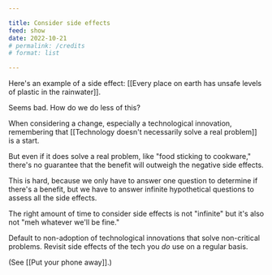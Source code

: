 ```yaml
---

title: Consider side effects
feed: show
date: 2022-10-21
# permalink: /credits
# format: list

---
```


Here's an example of a side effect: [[Every place on earth has unsafe levels of plastic in the rainwater]].

Seems bad. How do we do less of this?

When considering a change, especially a technological innovation, remembering that [[Technology doesn't necessarily solve a real problem]] is a start.

But even if it does solve a real problem, like "food sticking to cookware," there's no guarantee that the benefit will outweigh the negative side effects.

This is hard, because we only have to answer one question to determine if there's a benefit, but we have to answer infinite hypothetical questions to assess all the side effects.

The right amount of time to consider side effects is not "infinite" but it's also not "meh whatever we'll be fine." 

Default to non-adoption of technological innovations that solve non-critical problems. Revisit side effects of the tech you *do* use on a regular basis.

(See [[Put your phone away]].)
